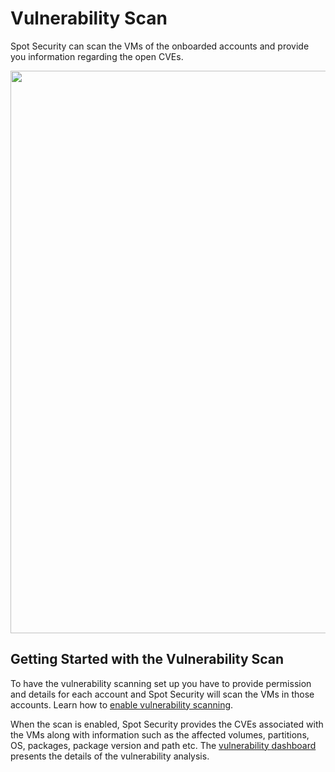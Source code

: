 # Vulnerability Scan

Spot Security can scan the VMs of the onboarded accounts and provide you information regarding the open CVEs. 

<img width="900" src="https://github.com/user-attachments/assets/0e21b6bf-b2b6-4aaa-97c7-07caf0b64a4e">


## Getting Started with the Vulnerability Scan

To have the vulnerability scanning set up you have to provide permission and details for each account and Spot Security will scan the VMs in those accounts. Learn how to [enable vulnerability scanning](spot-security/features/vulnerability/configure).   

When the scan is enabled, Spot Security provides the CVEs associated with the VMs along with information such as the affected volumes, partitions, OS, packages, package version and path etc. The [vulnerability dashboard](spot-security/features/vulnerability/dashboard) presents the details of the vulnerability analysis.  

